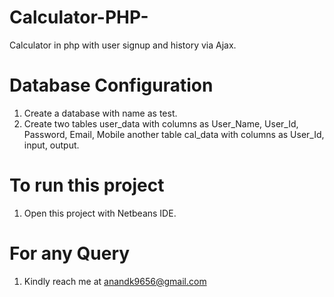 # Calculator-PHP-
Calculator in php with user signup and history via Ajax.
# Database Configuration 
1. Create a database with name as test.
2. Create two tables user_data with columns as User_Name, User_Id, Password, Email, Mobile another table cal_data with columns as User_Id, input, output.

# To run this project
1. Open this project with Netbeans IDE.

# For any Query
1. Kindly reach me at anandk9656@gmail.com
